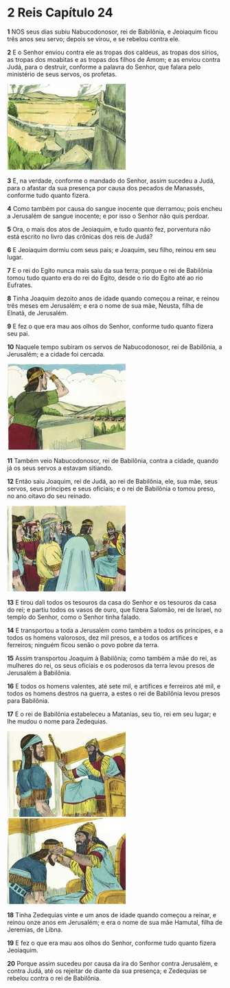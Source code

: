# 2 Reis Capítulo 24

**1** 	NOS seus dias subiu Nabucodonosor, rei de Babilônia, e Jeoiaquim ficou três anos seu servo; depois se virou, e se rebelou contra ele.

**2** 	E o Senhor enviou contra ele as tropas dos caldeus, as tropas dos sírios, as tropas dos moabitas e as tropas dos filhos de Amom; e as enviou contra Judá, para o destruir, conforme a palavra do Senhor, que falara pelo ministério de seus servos, os profetas.

![](../Images/SweetPublishing/12-24-1.jpg) 

**3** 	E, na verdade, conforme o mandado do Senhor, assim sucedeu a Judá, para o afastar da sua presença por causa dos pecados de Manassés, conforme tudo quanto fizera.

**4** 	Como também por causa do sangue inocente que derramou; pois encheu a Jerusalém de sangue inocente; e por isso o Senhor não quis perdoar.

**5** 	Ora, o mais dos atos de Jeoiaquim, e tudo quanto fez, porventura não está escrito no livro das crônicas dos reis de Judá?

**6** 	E Jeoiaquim dormiu com seus pais; e Joaquim, seu filho, reinou em seu lugar.

**7** 	E o rei do Egito nunca mais saiu da sua terra; porque o rei de Babilônia tomou tudo quanto era do rei do Egito, desde o rio do Egito até ao rio Eufrates.

**8** 	Tinha Joaquim dezoito anos de idade quando começou a reinar, e reinou três meses em Jerusalém; e era o nome de sua mãe, Neusta, filha de Elnatã, de Jerusalém.

**9** 	E fez o que era mau aos olhos do Senhor, conforme tudo quanto fizera seu pai.

**10** 	Naquele tempo subiram os servos de Nabucodonosor, rei de Babilônia, a Jerusalém; e a cidade foi cercada.

![](../Images/SweetPublishing/12-24-3.jpg) 

**11** 	Também veio Nabucodonosor, rei de Babilônia, contra a cidade, quando já os seus servos a estavam sitiando.

**12** 	Então saiu Joaquim, rei de Judá, ao rei de Babilônia, ele, sua mãe, seus servos, seus príncipes e seus oficiais; e o rei de Babilônia o tomou preso, no ano oitavo do seu reinado.

![](../Images/SweetPublishing/12-24-4.jpg) 

**13** 	E tirou dali todos os tesouros da casa do Senhor e os tesouros da casa do rei; e partiu todos os vasos de ouro, que fizera Salomão, rei de Israel, no templo do Senhor, como o Senhor tinha falado.

**14** 	E transportou a toda a Jerusalém como também a todos os príncipes, e a todos os homens valorosos, dez mil presos, e a todos os artífices e ferreiros; ninguém ficou senão o povo pobre da terra.

**15** 	Assim transportou Joaquim à Babilônia; como também a mãe do rei, as mulheres do rei, os seus oficiais e os poderosos da terra levou presos de Jerusalém à Babilônia.

**16** 	E todos os homens valentes, até sete mil, e artífices e ferreiros até mil, e todos os homens destros na guerra, a estes o rei de Babilônia levou presos para Babilônia.

**17** 	E o rei de Babilônia estabeleceu a Matanias, seu tio, rei em seu lugar; e lhe mudou o nome para Zedequias.

![](../Images/SweetPublishing/12-24-2.jpg) ![](../Images/SweetPublishing/12-24-5.jpg) 

**18** 	Tinha Zedequias vinte e um anos de idade quando começou a reinar, e reinou onze anos em Jerusalém; e era o nome de sua mãe Hamutal, filha de Jeremias, de Libna.

**19** 	E fez o que era mau aos olhos do Senhor, conforme tudo quanto fizera Jeoiaquim.

**20** 	Porque assim sucedeu por causa da ira do Senhor contra Jerusalém, e contra Judá, até os rejeitar de diante da sua presença; e Zedequias se rebelou contra o rei de Babilônia.


